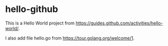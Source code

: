 # hello-github
This is a Hello World project from https://guides.github.com/activities/hello-world/.

I also add file hello.go from https://tour.golang.org/welcome/1.
